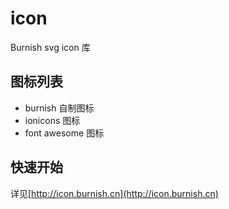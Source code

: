# icon
Burnish svg icon 库

## 图标列表

* burnish 自制图标
* ionicons 图标
* font awesome 图标

## 快速开始

详见[http://icon.burnish.cn](http://icon.burnish.cn)
